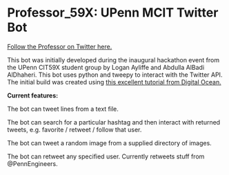 # Professor_59X: UPenn MCIT Twitter Bot

[Follow the Professor on Twitter here.](https://twitter.com/Professor_59X)

This bot was initially developed during the inaugural hackathon event from the UPenn CIT59X student group by Logan Ayliffe and Abdulla AlBadi AlDhaheri. This bot uses python and tweepy to interact with the Twitter API. The initial build was created using [this excellent tutorial from Digital Ocean.](https://www.digitalocean.com/community/tutorials/how-to-create-a-twitterbot-with-python-3-and-the-tweepy-library)

**Current features:**

The bot can tweet lines from a text file.

The bot can search for a particular hashtag and then interact with returned tweets, e.g. favorite / retweet / follow that user.

The bot can tweet a random image from a supplied directory of images.

The bot can retweet any specified user. Currently retweets stuff from @PennEngineers.


